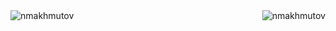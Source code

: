 <div style="display:flex; flex-direction: row; justify-content: space-between; align-items: flex-start;">
  <div>
      <img align="center" src="https://github-readme-stats.vercel.app/api?username=nmakhmutov&show_icons=true&count_private=true" alt="nmakhmutov" />
  </div>
  <div>
    <img align="center" src="https://github-readme-stats.vercel.app/api/top-langs/?username=nmakhmutov&layout=compact&hide=html,css" alt="nmakhmutov" />
  </div>
</div>
